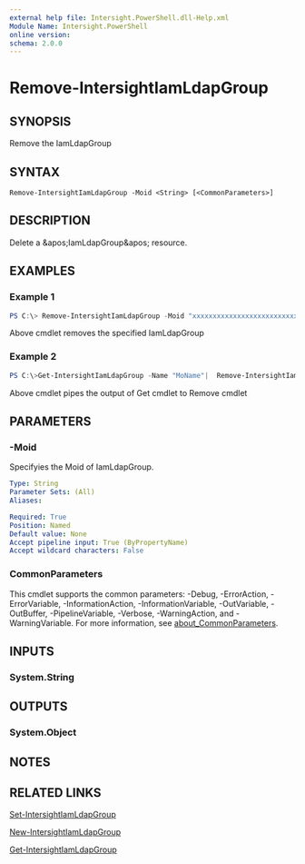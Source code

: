 ```yaml
---
external help file: Intersight.PowerShell.dll-Help.xml
Module Name: Intersight.PowerShell
online version:
schema: 2.0.0
---
```


# Remove-IntersightIamLdapGroup

## SYNOPSIS
Remove the IamLdapGroup

## SYNTAX

```
Remove-IntersightIamLdapGroup -Moid <String> [<CommonParameters>]
```

## DESCRIPTION
Delete a &amp;apos;IamLdapGroup&amp;apos; resource.

## EXAMPLES

### Example 1
```powershell
PS C:\> Remove-IntersightIamLdapGroup -Moid "xxxxxxxxxxxxxxxxxxxxxxxxxxx"
```
Above cmdlet removes the specified IamLdapGroup 

### Example 2
```powershell
PS C:\>Get-IntersightIamLdapGroup -Name "MoName"|  Remove-IntersightIamLdapGroup
```
Above cmdlet pipes the output of Get cmdlet to Remove cmdlet

## PARAMETERS

### -Moid
Specifyies the Moid of IamLdapGroup.

```yaml
Type: String
Parameter Sets: (All)
Aliases:

Required: True
Position: Named
Default value: None
Accept pipeline input: True (ByPropertyName)
Accept wildcard characters: False
```

### CommonParameters
This cmdlet supports the common parameters: -Debug, -ErrorAction, -ErrorVariable, -InformationAction, -InformationVariable, -OutVariable, -OutBuffer, -PipelineVariable, -Verbose, -WarningAction, and -WarningVariable. For more information, see [about_CommonParameters](http://go.microsoft.com/fwlink/?LinkID=113216).

## INPUTS

### System.String

## OUTPUTS

### System.Object
## NOTES

## RELATED LINKS

[Set-IntersightIamLdapGroup](./Set-IntersightIamLdapGroup.md)

[New-IntersightIamLdapGroup](./New-IntersightIamLdapGroup.md)

[Get-IntersightIamLdapGroup](./Get-IntersightIamLdapGroup.md)

